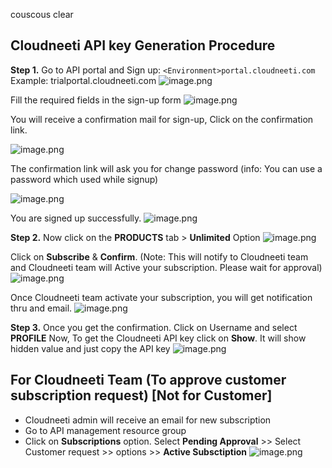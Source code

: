 couscous clear

## **Cloudneeti API key Generation Procedure** 

**Step 1.** Go to API portal and Sign up: `<Environment>portal.cloudneeti.com`
        Example: trialportal.cloudneeti.com
![image.png](../images/image-b1c2c920.png)

Fill the required fields in the sign-up form
![image.png](../images/image-c7ca80b1.png)

You will receive a confirmation mail for sign-up, Click on the confirmation link.

![image.png](../images/image-22ab21c6.png)

The confirmation link will ask you for change password (info: You can use a password which used while signup)

![image.png](../images/image-ecdf8a64.png)

You are signed up successfully.
![image.png](../images/image-4f0ea984.png)

**Step 2.** Now click on the **PRODUCTS** tab > **Unlimited** Option
![image.png](../images/image-af9abd38.png)

Click on **Subscribe** & **Confirm**. (Note: This will notify to Cloudneeti team and Cloudneeti team will Active your subscription. Please wait for approval)
![image.png](../images/image-3fe425f0.png)

Once Cloudneeti team activate your subscription, you will get notification thru and email.
![image.png](../images/image-c6fc22f8.png)

**Step 3.** Once you get the confirmation. Click on Username and select **PROFILE**
Now, To get the Cloudneeti API key click on **Show**. It will show hidden value and just copy the API key
![image.png](../images/image-9bb33eba.png)

## **For Cloudneeti Team (To approve customer subscription request) [Not for Customer]**
- Cloudneeti admin will receive an email for new subscription
- Go to API management resource group
- Click on **Subscriptions** option. Select **Pending Approval** >> Select Customer request >> options >> **Active Subsctiption**
![image.png](../images/image-0032ccdf.png)


